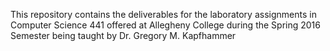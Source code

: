 This repository contains the deliverables for the laboratory assignments in Computer Science 441 offered at Allegheny College during the Spring 2016 Semester being taught by Dr. Gregory M. Kapfhammer 